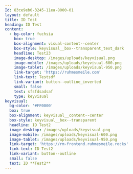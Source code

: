 ```yaml
---
Id: 83ce9eb0-3245-11ea-8000-01
layout: default
title: ID Test
heading: ID Test
content:
  - bg-color: fuchsia
    box: true
    box-alignment: visual-content--center
    box-style: keyvisual__box--transparent_text_dark
    headline: Test23
    image-desktop: /images/uploads/keyvisual.png
    image-mobile: /images/uploads/keyvisual-600.png
    image-tablet: /images/uploads/keyvisual-950.png
    link-target: 'https://ruhmesmeile.com'
    link-text: Testsdf
    link-variant: button--outline_inverted
    small: false
    text: sfsfdsadsaf
    type: keyvisual
keyvisual:
  bg-color: '#FF0000'
  box: true
  box-alignment: keyvisual__content--center
  box-style: keyvisual__box--transparent
  headline: ID Test2
  image-desktop: /images/uploads/keyvisual.png
  image-mobile: /images/uploads/keyvisual-600.png
  image-tablet: /images/uploads/keyvisual-950.png
  link-target: 'https://rm-frontend.ruhmesmeile.rocks'
  link-text: ID Test2
  link-variant: button--outline
  small: false
  text: ID **Test2**
---
```


